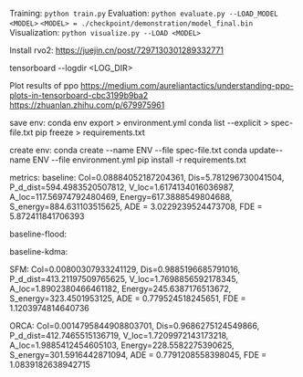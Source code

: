 Training: `python train.py`
Evaluation: `python evaluate.py --LOAD_MODEL <MODEL>`
`<MODEL> = ./checkpoint/demonstration/model_final.bin`
Visualization: `python visualize.py --LOAD <MODEL>`

Install rvo2: https://juejin.cn/post/7297130301289332771

tensorboard --logdir <LOG_DIR>

Plot results of ppo
https://medium.com/aureliantactics/understanding-ppo-plots-in-tensorboard-cbc3199b9ba2
https://zhuanlan.zhihu.com/p/679975961

save env:
conda env export > environment.yml
conda list --explicit > spec-file.txt
pip freeze > requirements.txt

create env:
conda create --name ENV --file spec-file.txt
conda update--name ENV --file environment.yml
pip install -r requirements.txt

metrics:
baseline:
Col=0.08884052187204361, Dis=5.781296730041504, P_d_dist=594.4983520507812, V_loc=1.6174134016036987, A_loc=117.56974792480469, Energy=617.3888549804688, S_energy=884.631103515625, ADE = 3.0229239524473708, FDE = 5.872411841706393

baseline-flood:

baseline-kdma:


SFM:
Col=0.00800307933241129, Dis=0.9885196685791016, P_d_dist=413.21197509765625, V_loc=1.7698856592178345, A_loc=1.8902380466461182, Energy=245.6387176513672, S_energy=323.4501953125, ADE = 0.779524518245651, FDE = 1.1203974814640736

ORCA:
Col=0.0014795844908803701, Dis=0.9686275124549866, P_d_dist=412.7465515136719, V_loc=1.7209972143173218, A_loc=1.9885412454605103, Energy=228.5582275390625, S_energy=301.5916442871094, ADE = 0.7791208558398045, FDE = 1.0839182638942715
